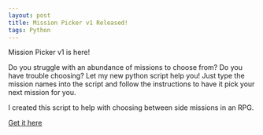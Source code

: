 ```yaml
---
layout: post
title: Mission Picker v1 Released!
tags: Python
---
```


Mission Picker v1 is here!

Do you struggle with an abundance of missions to choose from? Do you have trouble choosing? Let my new python script help you! Just type the mission names into the script and follow the instructions to have it pick your next mission for you.

I created this script to help with choosing between side missions in an RPG. 


[Get it here](https://github.com/jbreeves/MissionPicker)
